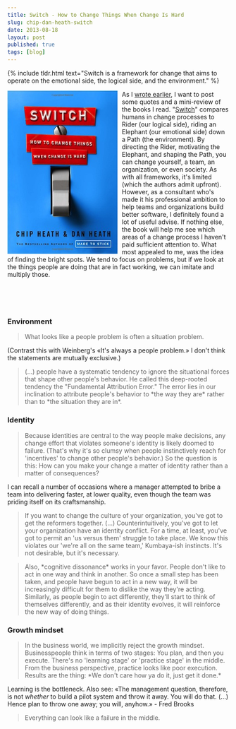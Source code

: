 ```yaml
---
title: Switch - How to Change Things When Change Is Hard
slug: chip-dan-heath-switch
date: 2013-08-18
layout: post
published: true
tags: [blog]
---
```


{% include tldr.html text="Switch is a framework for change that aims to operate on the emotional side, the logical side, and the environment." %}

<img style="float:left;margin-right: 10px" src="/img/books/switch.jpg" alt="Switch - How to Change Things When Change Is Hard">

As I [wrote earlier](/2013/08/john-gall-systemantics-the-systems-bible/), I want to post some quotes and a mini-review of
the books I read. "[Switch](http://www.amazon.com/Switch-Change-Things-When-Hard/dp/0385528752)" compares humans in
change processes to Rider (our logical side), riding an Elephant (our emotional side)
down a Path (the environment). By directing the Rider, motivating the Elephant, and shaping the Path, you can change yourself,
a team, an organization, or even society. As with all frameworks, it's limited (which the authors admit upfront). However,
as a consultant who's made it his professional ambition to help teams and organizations build better software, I definitely found
a lot of useful advise. If nothing else, the book will help me see which areas of a change process I haven't paid sufficient
attention to. What most appealed to me, was the idea of finding the bright spots. We tend to focus on problems, but if we look at the
things people are doing that are in fact working, we can imitate and multiply those.

<br><br><br>

### Environment

<blockquote>What looks like a people problem is often a situation problem.</blockquote>

(Contrast this with Weinberg's «It's always a people problem.» I don't think the statements are mutually exclusive.)

<blockquote>(...) people have a systematic tendency to ignore the situational forces that shape other people's behavior. He called
this deep-rooted tendency the "Fundamental Attribution Error." The error lies in our inclination to attribute people's
behavior to *the way they are* rather than to *the situation they are in*.</blockquote>

### Identity

<blockquote>Because identities are central to the way people make decisions, any change effort that violates someone's identity
is likely doomed to failure. (That's why it's so clumsy when people instinctively reach for 'incentives' to change other
people's behavior.) So the question is this: How can you make your change a matter of identity rather than a matter of
consequences?</blockquote>

I can recall a number of occasions where a manager attempted to bribe a team into delivering faster, at lower quality,
even though the team was priding itself on its craftsmanship.

<blockquote>If you want to change the culture of your organization, you've got to get the reformers together. (...) Counterintuitively,
you've got to let your organization have an identity conflict. For a time, at least, you've got to permit
an 'us versus them' struggle to take place. We know this violates our 'we're all on the same team,' Kumbaya-ish instincts.
It's not desirable, but it's necessary.</blockquote>

<blockquote>Also, *cognitive dissonance* works in your favor. People don't like to act in one way and think in another. So once a small
step has been taken, and people have begun to act in a new way, it will be increasingly difficult for them to dislike the
way they're acting. Similarly, as people begin to act differently, they'll start to think of themselves differently, and as
their identity evolves, it will reinforce the new way of doing things.</blockquote>


### Growth mindset

<blockquote>In the business world, we implicitly reject the growth mindset. Businesspeople think in terms of two stages: You plan,
and then you execute. There's no 'learning stage' or 'practice stage' in the middle. From the business perspective, practice
 looks like poor execution. Results are the thing: *We don't care how ya do it, just get it done.*</blockquote>

Learning is the bottleneck. Also see: «The management question, therefore, is not *whether* to build a pilot
system and throw it away. You will do that. (...) Hence plan to throw one away; you will, anyhow.» - Fred Brooks

<blockquote>Everything can look like a failure in the middle.</blockquote>


